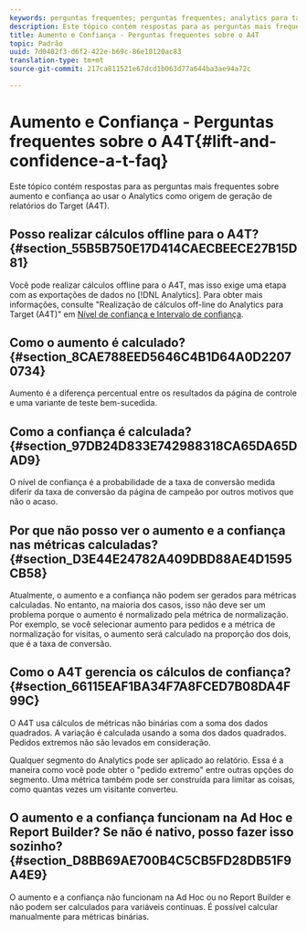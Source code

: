 ```yaml
---
keywords: perguntas frequentes; perguntas frequentes; analytics para target; a4T; aumento; ad hoc; construtor de relatórios; confiança
description: Este tópico contém respostas para as perguntas mais frequentes sobre aumento e confiança ao usar o Analytics como origem de geração de relatórios do Target (A4T).
title: Aumento e Confiança - Perguntas frequentes sobre o A4T
topic: Padrão
uuid: 7d0402f3-d6f2-422e-b69c-86e10120ac83
translation-type: tm+mt
source-git-commit: 217ca811521e67dcd1b063d77a644ba3ae94a72c

---
```



# Aumento e Confiança - Perguntas frequentes sobre o A4T{#lift-and-confidence-a-t-faq}

Este tópico contém respostas para as perguntas mais frequentes sobre aumento e confiança ao usar o Analytics como origem de geração de relatórios do Target (A4T).

## Posso realizar cálculos offline para o A4T? {#section_55B5B750E17D414CAECBEECE27B15D81}

Você pode realizar cálculos offline para o A4T, mas isso exige uma etapa com as exportações de dados no [!DNL Analytics]. Para obter mais informações, consulte "Realização de cálculos off-line do Analytics para Target (A4T)" em [Nível de confiança e Intervalo de confiança](../../../c-reports/conversion-rate.md#concept_0D0002A1EBDF420E9C50E2A46F36629B).

## Como o aumento é calculado? {#section_8CAE788EED5646C4B1D64A0D22070734}

Aumento é a diferença percentual entre os resultados da página de controle e uma variante de teste bem-sucedida.

## Como a confiança é calculada?  {#section_97DB24D833E742988318CA65DA65DAD9}

O nível de confiança é a probabilidade de a taxa de conversão medida diferir da taxa de conversão da página de campeão por outros motivos que não o acaso.

## Por que não posso ver o aumento e a confiança nas métricas calculadas?  {#section_D3E44E24782A409DBD88AE4D1595CB58}

Atualmente, o aumento e a confiança não podem ser gerados para métricas calculadas. No entanto, na maioria dos casos, isso não deve ser um problema porque o aumento é normalizado pela métrica de normalização. Por exemplo, se você selecionar aumento para pedidos e a métrica de normalização for visitas, o aumento será calculado na proporção dos dois, que é a taxa de conversão.

## Como o A4T gerencia os cálculos de confiança?  {#section_66115EAF1BA34F7A8FCED7B08DA4F99C}

O A4T usa cálculos de métricas não binárias com a soma dos dados quadrados. A variação é calculada usando a soma dos dados quadrados. Pedidos extremos não são levados em consideração.

Qualquer segmento do Analytics pode ser aplicado ao relatório. Essa é a maneira como você pode obter o "pedido extremo" entre outras opções do segmento. Uma métrica também pode ser construída para limitar as coisas, como quantas vezes um visitante converteu.

## O aumento e a confiança funcionam na Ad Hoc e Report Builder? Se não é nativo, posso fazer isso sozinho? {#section_D8BB69AE700B4C5CB5FD28DB51F9A4E9}

O aumento e a confiança não funcionam na Ad Hoc ou no Report Builder e não podem ser calculados para variáveis contínuas. É possível calcular manualmente para métricas binárias.
